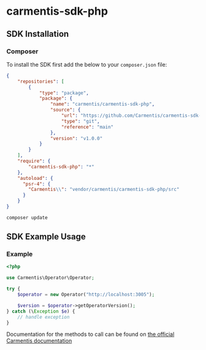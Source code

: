 # carmentis-sdk-php

## SDK Installation

### Composer

To install the SDK first add the below to your `composer.json` file:

```json
{
    "repositories": [
        {
            "type": "package",
            "package": {
                "name": "carmentis/carmentis-sdk-php",
                "source": {
                    "url": "https://github.com/Carmentis/carmentis-sdk-php.git",
                    "type": "git",
                    "reference": "main"
                },
                "version": "v1.0.0"
            }
        }
    ],
    "require": {
        "carmentis-sdk-php": "*"
    },
    "autoload": {
      "psr-4": {
        "Carmentis\\": "vendor/carmentis/carmentis-sdk-php/src"
      }
    }
}
```
```bash
composer update
```
## SDK Example Usage

### Example

```php
<?php

use Carmentis\Operator\Operator;

try {
    $operator = new Operator("http://localhost:3005");

    $version = $operator->getOperatorVersion();
} catch (\Exception $e) {
    // handle exception
}
```

Documentation for the methods to call can be found on [the official Carmentis documentation](https://docs.carmentis.io/)
